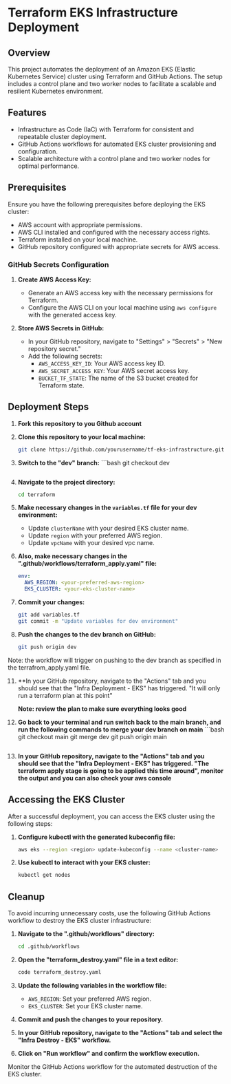 # Terraform EKS Infrastructure Deployment

## Overview

This project automates the deployment of an Amazon EKS (Elastic Kubernetes Service) cluster using Terraform and GitHub Actions. The setup includes a control plane and two worker nodes to facilitate a scalable and resilient Kubernetes environment.

## Features

- Infrastructure as Code (IaC) with Terraform for consistent and repeatable cluster deployment.
- GitHub Actions workflows for automated EKS cluster provisioning and configuration.
- Scalable architecture with a control plane and two worker nodes for optimal performance.

## Prerequisites

Ensure you have the following prerequisites before deploying the EKS cluster:

- AWS account with appropriate permissions.
- AWS CLI installed and configured with the necessary access rights.
- Terraform installed on your local machine.
- GitHub repository configured with appropriate secrets for AWS access.

### GitHub Secrets Configuration

1. **Create AWS Access Key:**
    - Generate an AWS access key with the necessary permissions for Terraform.
    - Configure the AWS CLI on your local machine using `aws configure` with the generated access key.

2. **Store AWS Secrets in GitHub:**
    - In your GitHub repository, navigate to "Settings" > "Secrets" > "New repository secret."
    - Add the following secrets:
        - `AWS_ACCESS_KEY_ID`: Your AWS access key ID.
        - `AWS_SECRET_ACCESS_KEY`: Your AWS secret access key.
        - `BUCKET_TF_STATE`: The name of the S3 bucket created for Terraform state.

## Deployment Steps

1.  **Fork this repository to you Github account**
2.  **Clone this repository to your local machine:**

    ```bash
    git clone https://github.com/yourusername/tf-eks-infrastructure.git
    ```

3.  **Switch to the "dev" branch:**
        ```bash
    git checkout dev
    ```

6. **Navigate to the project directory:**

    ```bash
    cd terraform
    ```

7. **Make necessary changes in the `variables.tf` file for your dev environment:**
    - Update `clusterName` with your desired EKS cluster name.
    - Update `region` with your preferred AWS region.
    - Update `vpcName` with your desired vpc name.


8. **Also, make necessary changes in the ".github/workflows/terraform_apply.yaml" file:**


    ```yaml
    env:
      AWS_REGION: <your-preferred-aws-region>
      EKS_CLUSTER: <your-eks-cluster-name>
    ```

9. **Commit your changes:**

    ```bash
    git add variables.tf
    git commit -m "Update variables for dev environment"
    ```

10. **Push the changes to the dev branch on GitHub:**

    ```bash
    git push origin dev
    ```
Note: the workflow will trigger on pushing to the dev branch as specified in the terrafrom_apply.yaml file. 


11. **In your GitHub repository, navigate to the "Actions" tab and you should see that the "Infra Deployment - EKS" has triggered. "It will only run a terraform plan at this point"

    **Note: review the plan to make sure everything looks good**

12. **Go back to your terminal and run switch back to the main branch, and run the following commands to merge your dev branch on main**
        ```bash
    git checkout main
    git merge dev
    git push origin main
    ```
13. **In your GitHub repository, navigate to the "Actions" tab and you should see that the "Infra Deployment - EKS" has triggered. "The terraform apply stage is going to be applied this time around", monitor the output and you can also check your aws console**

## Accessing the EKS Cluster

After a successful deployment, you can access the EKS cluster using the following steps:

1. **Configure kubectl with the generated kubeconfig file:**

    ```bash
    aws eks --region <region> update-kubeconfig --name <cluster-name>
    ```

2. **Use kubectl to interact with your EKS cluster:**

    ```bash
    kubectl get nodes
    ```

## Cleanup

To avoid incurring unnecessary costs, use the following GitHub Actions workflow to destroy the EKS cluster infrastructure:

1. **Navigate to the ".github/workflows" directory:**

    ```bash
    cd .github/workflows
    ```

2. **Open the "terraform_destroy.yaml" file in a text editor:**

    ```bash
    code terraform_destroy.yaml
    ```

3. **Update the following variables in the workflow file:**

    - `AWS_REGION`: Set your preferred AWS region.
    - `EKS_CLUSTER`: Set your EKS cluster name.

4. **Commit and push the changes to your repository.**

5. **In your GitHub repository, navigate to the "Actions" tab and select the "Infra Destroy - EKS" workflow.**

6. **Click on "Run workflow" and confirm the workflow execution.**

Monitor the GitHub Actions workflow for the automated destruction of the EKS cluster.
